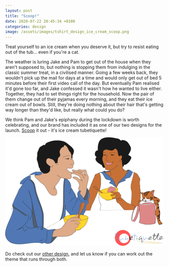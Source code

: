 ```yaml
---
layout: post
title: "Scoop!"
date: 2020-07-22 20:45:34 +0100
categories: design
image: /assets/images/tshirt_design_ice_cream_scoop.png
---
```

Treat yourself to an ice cream when you deserve it, but try to resist eating out of the tub... even if you're a cat. 

The weather is luring Jake and Pam to get out of the house when they aren't supposed to, but nothing is stopping them from indulging in the classic summer treat, in a civilised manner. Going a few weeks back, they wouldn't pick up the mail for days at a time and would only get out of bed 5 minutes before their first video call of the day. But eventually Pam realised it'd gone too far, and Jake confessed it wasn't how he wanted to live either. Together, they had to set things right for the household. Now the pair of them change out of their pyjamas every morning, and they eat their ice cream out of bowls. Still, they're doing nothing about their hair that's getting way longer than they'd like, but really what could you do? 

We think Pam and Jake's epiphany during the lockdown is worth celebrating, and our brand has included it as one of our two designs for the launch. [Scoop](https://tubetiquette.teemill.com/product/scooooop-/) it out - it's ice cream tubetiquette! 

![Scoop](/assets/images/tshirt_design_ice_cream_scoop.png)

Do check out our [other design](https://tubetiquette.teemill.com/product/hold-on/), and let us know if you can work out the theme that runs through both. 

